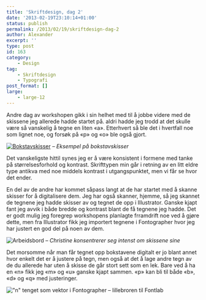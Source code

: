 ```yaml
---
title: 'Skriftdesign, dag 2'
date: '2013-02-19T23:10:14+01:00'
status: publish
permalink: /2013/02/19/skriftdesign-dag-2
author: Alexander
excerpt: ''
type: post
id: 163
category:
    - Design
tag:
    - Skriftdesign
    - Typografi
post_format: []
large:
    - large-12
---
```

Andre dag av workshopen gikk i sin helhet med til å jobbe videre med de skissene jeg allerede hadde startet på. aldri hadde jeg trodd at det skulle være så vanskelig å tegne en liten «a». Etterhvert så ble det i hvertfall noe som lignet noe, og forsøk på «p» og «o» ble også gjort.

[![Bokstavskisser](../../../../../uploads/2013/02/20130220-014721.jpg)](http://ap.local/wp-content/uploads/2013/02/20130220-014721.jpg) *– Eksempel på bokstavskisser*

Det vanskeligste hittil synes jeg er å være konsistent i formene med tanke på størrelsesforhold og kontrast. Skrifttypen min går i retning av en litt eldre type antikva med noe middels kontrast i utgangspunktet, men vi får se hvor det ender.

En del av de andre har kommet såpass langt at de har startet med å skanne skisser for å digitalisere dem. Jeg har også skanner, hjemme, så jeg skannet de tegnene jeg hadde skisser av og tegnet de opp i Illustrator. Ganske kjapt fant jeg avvik i både bredde og kontrast blant de få tegnene jeg hadde. Det er godt mulig jeg foregrep workshopens planlagte frramdrift noe ved å gjøre dette, men fra Illustrator fikk jeg importert tegnene i Fontographer hvor jeg har justert en god del på noen av dem.

![Arbeidsbord](../../../../../uploads/2013/02/20130220-020822.jpg) *– Christine konsentrerer seg intenst om skissene sine*

Det morsomme når man får tegnet opp bokstavene digitalt er jo blant annet hvor enkelt det er å justere på tegn, men også at det å lage andre tegn av de du allerede har uten å skisse de går stort sett som en lek. Bare ved å ha en «n» fikk jeg «m» og «u» ganske kjapt sammen. «p» kan bli til både «b», «d» og «q» med justeringer.

!["n" tenget som vektor i Fontographer – lillebroren til Fontlab](../../../../../uploads/2013/02/20130220-020745.jpg)